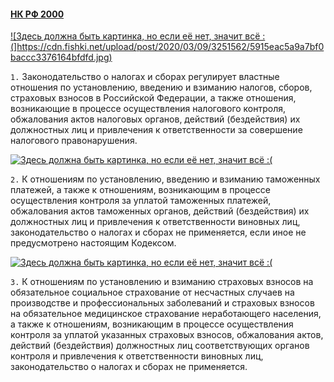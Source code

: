 #### [НК РФ 2000](https://lalawland.github.io/eurasia/russia/taxes)

[![Здесь должна быть картинка, но если её нет, значит всё :(]https://cdn.fishki.net/upload/post/2020/03/09/3251562/5915eac5a9a7bf0baccc3376164bfdfd.jpg)](https://cdn.fishki.net/upload/post/2020/03/09/3251562/5915eac5a9a7bf0baccc3376164bfdfd.jpg)

`1.` Законодательство о налогах и сборах регулирует властные отношения по установлению, введению и взиманию налогов, сборов, страховых взносов в Российской Федерации, а также отношения, возникающие в процессе осуществления налогового контроля, обжалования актов налоговых органов, действий (бездействия) их должностных лиц и привлечения к ответственности за совершение налогового правонарушения.

[![Здесь должна быть картинка, но если её нет, значит всё :(](https://i.ibb.co/Hn2x4dc/2021-07-30-173503.png)](https://i.ibb.co/Hn2x4dc/2021-07-30-173503.png)

`2.` К отношениям по установлению, введению и взиманию таможенных платежей, а также к отношениям, возникающим в процессе осуществления контроля за уплатой таможенных платежей, обжалования актов таможенных органов, действий (бездействия) их должностных лиц и привлечения к ответственности виновных лиц, законодательство о налогах и сборах не применяется, если иное не предусмотрено настоящим Кодексом.

[![Здесь должна быть картинка, но если её нет, значит всё :(](https://www.meme-arsenal.com/memes/4c9ed621559c49fda8252137eadb6727.jpg)](https://www.meme-arsenal.com/memes/4c9ed621559c49fda8252137eadb6727.jpg)

`3.` К отношениям по установлению и взиманию страховых взносов на обязательное социальное страхование от несчастных случаев на производстве и профессиональных заболеваний и страховых взносов на обязательное медицинское страхование неработающего населения, а также к отношениям, возникающим в процессе осуществления контроля за уплатой указанных страховых взносов, обжалования актов, действий (бездействия) должностных лиц соответствующих органов контроля и привлечения к ответственности виновных лиц, законодательство о налогах и сборах не применяется.
